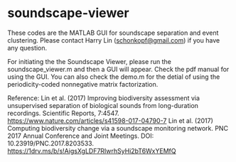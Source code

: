 # soundscape-viewer
These codes are the MATLAB GUI for soundscape separation and event clustering. Please contact Harry Lin (schonkopf@gmail.com) if you have any question.

For initiating the the Soundscape Viewer, please run the soundscape_viewer.m and then a GUI will appear. Check the pdf manual for using the GUI. You can also check the demo.m for the detial of using the periodicity-coded nonnegative matrix factorization. 

Reference: 
Lin et al. (2017) Improving biodiversity assessment via unsupervised separation of biological sounds from long-duration recordings. Scientific Reports, 7:4547. https://www.nature.com/articles/s41598-017-04790-7
Lin et al. (2017) Computing biodiversity change via a soundscape monitoring network. PNC 2017 Annual Conference and Joint Meetings. DOI: 10.23919/PNC.2017.8203533. https://1drv.ms/b/s!AigsXgLDF7RIwrhSyHi2bT6WxYEMfQ

